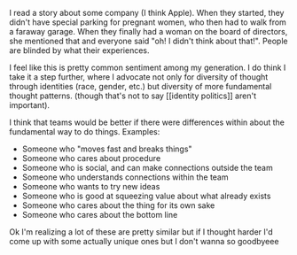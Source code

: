 I read a story about some company (I think Apple). When they started, they didn't have special parking for pregnant women, who then had to walk from a faraway garage. When they finally had a woman on the board of directors, she mentioned that and everyone said "oh! I didn't think about that!". People are blinded by what their experiences.

I feel like this is pretty common sentiment among my generation. I do think I take it a step further, where I advocate not only for diversity of thought through identities (race, gender, etc.) but diversity of more fundamental thought patterns. (though that's not to say [[identity politics]] aren't important). 

I think that teams would be better if there were differences within about the fundamental way to do things. Examples:

 - Someone who "moves fast and breaks things"
 - Someone who cares about procedure
 - Someone who is social, and can make connections outside the team
 - Someone who understands connections within the team
 - Someone who wants to try new ideas
 - Someone who is good at squeezing value about what already exists
 - Someone who cares about the thing for its own sake
 - Someone who cares about the bottom line

Ok I'm realizing a lot of these are pretty similar but if I thought harder I'd come up with some actually unique ones but I don't wanna so goodbyeee



